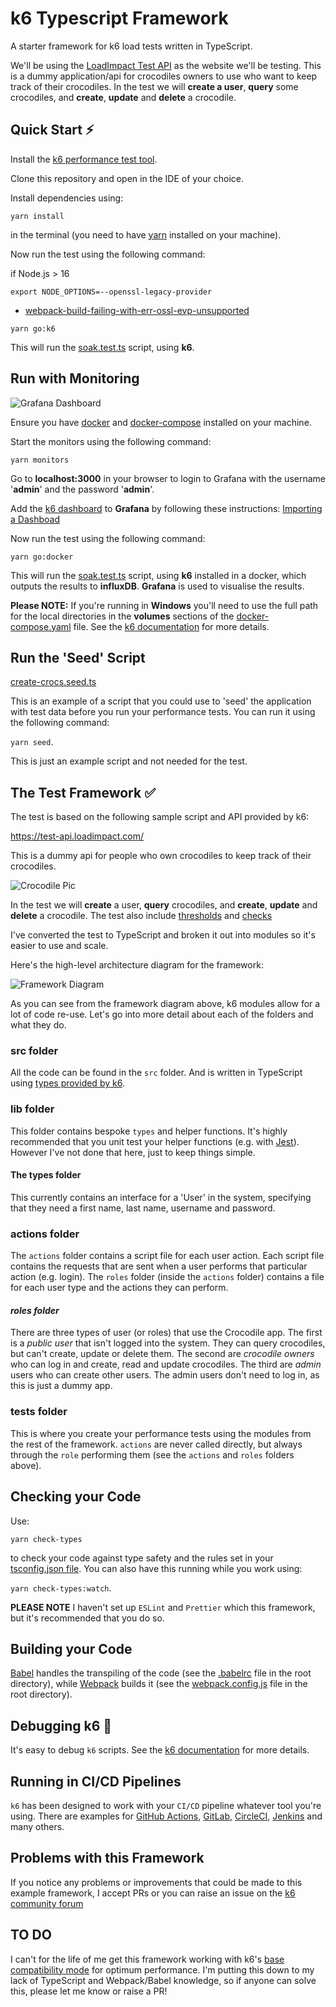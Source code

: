 # k6 Typescript Framework
A starter framework for k6 load tests written in TypeScript.

We'll be using the [LoadImpact Test API](https://test-api.loadimpact.com/) as the website we'll be testing. This is a dummy application/api for crocodiles owners to use who want to keep track of their crocodiles. In the test we will **create a user**, **query** some crocodiles, and **create**, **update** and **delete** a crocodile.

## Quick Start :zap:

Install the [k6 performance test tool](https://docs.k6.io/docs/installation).

Clone this repository and open in the IDE of your choice.

Install dependencies using: 

`yarn install` 

in the terminal (you need to have [yarn](https://yarnpkg.com/getting-started/install) installed on your machine).

Now run the test using the following command: 

if Node.js > 16

`export NODE_OPTIONS=--openssl-legacy-provider`

* [webpack-build-failing-with-err-ossl-evp-unsupported](https://stackoverflow.com/questions/69394632/webpack-build-failing-with-err-ossl-evp-unsupported)

`yarn go:k6` 

This will run the [soak.test.ts](/src/tests/soak.test.ts) script, using **k6**.

## Run with Monitoring 

![Grafana Dashboard](https://grafana.com/api/dashboards/11837/images/7658/image)

Ensure you have [docker](https://www.docker.com/products/docker-desktop) and [docker-compose](https://docs.docker.com/compose/install/) installed on your machine.

Start the monitors using the following command: 

`yarn monitors` 

Go to **localhost:3000** in your browser to login to Grafana with the username '**admin**' and the password '**admin**'.

Add the [k6 dashboard](https://grafana.com/grafana/dashboards/11837) to **Grafana** by following these instructions: [Importing a Dashboad](https://grafana.com/docs/grafana/latest/reference/export_import/)

Now run the test using the following command: 

`yarn go:docker` 

This will run the [soak.test.ts](/src/tests/soak.test.ts) script, using **k6** installed in a docker, which outputs the results to **influxDB**. **Grafana** is used to visualise the results.

**Please NOTE:** If you're running in **Windows** you'll need to use the full path for the local directories in the **volumes** sections of the [docker-compose.yaml](docker-compose.yml) file. See the [k6 documentation](https://docs.k6.io/docs/docker-on-windows) for more details.


## Run the 'Seed' Script

[create-crocs.seed.ts](src/tests/create-crocs.seed.ts)

This is an example of a script that you could use to 'seed' the application with test data before you run your performance tests. You can run it using the following command:

`yarn seed`.

This is just an example script and not needed for the test.

## The Test Framework :white_check_mark:

The test is based on the following sample script and API provided by k6:

https://test-api.loadimpact.com/

This is a dummy api for people who own crocodiles to keep track of their crocodiles. 

![Crocodile Pic](https://images.pexels.com/photos/207001/pexels-photo-207001.jpeg?auto=compress&cs=tinysrgb&dpr=3&h=750&w=1260, "Photo by Pixabay from Pexels")

In the test we will **create** a user, **query** crocodiles, and **create**, **update** and **delete** a crocodile. The test also include [thresholds](https://docs.k6.io/docs/thresholds) and [checks](https://docs.k6.io/docs/checks)

I've converted the test to TypeScript and broken it out into modules so it's easier to use and scale.

Here's the high-level architecture diagram for the framework:

![Framework Diagram](images/FrameworkDiagram.png)

As you can see from the framework diagram above, k6 modules allow for a lot of code re-use. Let's go into more detail about each of the folders and what they do.

### **src** folder

All the code can be found in the `src` folder. And is written in TypeScript using [types provided by k6](https://github.com/DefinitelyTyped/DefinitelyTyped/tree/master/types/k6).

### **lib** folder

This folder contains bespoke `types` and helper functions. It's highly recommended that you unit test your helper functions (e.g. with [Jest](https://jestjs.io/)). However I've not done that here, just to keep things simple.

#### The types folder

This currently contains an interface for a 'User' in the system, specifying that they need a first name, last name, username and password.

### **actions** folder

The `actions` folder contains a script file for each user action. Each script file contains the requests that are sent when a user performs that particular action (e.g. login). The `roles` folder (inside the `actions` folder) contains a file for each user type and the actions they can perform.

#### *roles folder*

There are three types of user (or roles) that use the Crocodile app. The first is a *public user* that isn't logged into the system. They can query crocodiles, but can't create, update or delete them. The second are *crocodile owners* who can log in and create, read and update crocodiles. The third are *admin* users who can create other users. The admin users don't need to log in, as this is just a dummy app.

### **tests** folder

This is where you create your performance tests using the modules from the rest of the framework. `actions` are never called directly, but always through the `role` performing them (see the `actions` and `roles` folders above).

## Checking your Code

Use: 

`yarn check-types` 

to check your code against type safety and the rules set in your [tsconfig.json file](tsconfig.json). You can also have this running while you work using: 

`yarn check-types:watch`.

**PLEASE NOTE** I haven't set up `ESLint` and `Prettier` which this framework, but it's recommended that you do so.

## Building your Code

[Babel](https://babeljs.io/) handles the transpiling of the code (see the [.babelrc](.babelrc) file in the root directory), while [Webpack](https://webpack.js.org/) builds it (see the [webpack.config.js](webpack.config.js) file in the root directory).

## Debugging k6 :bug:

It's easy to debug `k6` scripts. See the [k6 documentation](https://docs.k6.io/docs/debugging) for more details.

## Running in CI/CD Pipelines 

`k6` has been designed to work with your `CI/CD` pipeline whatever tool you're using. There are examples for [GitHub Actions](https://blog.loadimpact.com/load-testing-using-github-actions), [GitLab](https://blog.loadimpact.com/integrating-load-testing-with-gitlab), [CircleCI](https://github.com/loadimpact/k6-circleci-example), [Jenkins](https://github.com/loadimpact/k6-jenkins-example) and many others. 


## Problems with this Framework 

If you notice any problems or improvements that could be made to this example framework, I accept PRs or you can raise an issue on the [k6 community forum](https://community.k6.io/)

## TO DO

I can't for the life of me get this framework working with k6's [base compatibility mode](https://github.com/MStoykov/k6-es6) for optimum performance. I'm putting this down to my lack of TypeScript and Webpack/Babel knowledge, so if anyone can solve this, please let me know or raise a PR!
